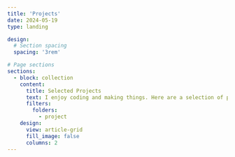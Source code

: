 ```yaml
---
title: 'Projects'
date: 2024-05-19
type: landing

design:
  # Section spacing
  spacing: '3rem'

# Page sections
sections:
  - block: collection
    content:
      title: Selected Projects
      text: I enjoy coding and making things. Here are a selection of projects that I have enjoyed working on over the years.
      filters:
        folders:
          - project
    design:
      view: article-grid
      fill_image: false
      columns: 2
---
```

